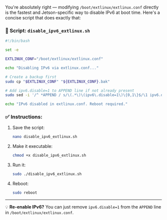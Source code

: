 You're absolutely right — modifying `/boot/extlinux/extlinux.conf` directly is the fastest and Jetson-specific way to disable IPv6 at boot time. Here's a concise script that does exactly that:

### 🚀 Script: `disable_ipv6_extlinux.sh`

```bash
#!/bin/bash

set -e

EXTLINUX_CONF="/boot/extlinux/extlinux.conf"

echo "Disabling IPv6 via extlinux.conf..."

# Create a backup first
sudo cp "$EXTLINUX_CONF" "${EXTLINUX_CONF}.bak"

# Add ipv6.disable=1 to APPEND line if not already present
sudo sed -i '/^ *APPEND / s/\(.*\)\(ipv6\.disable=1\)\{0,1\}$/\1 ipv6.disable=1/' "$EXTLINUX_CONF"

echo "IPv6 disabled in extlinux.conf. Reboot required."
```

### ✅ Instructions:

1. Save the script:

   ```bash
   nano disable_ipv6_extlinux.sh
   ```

2. Make it executable:

   ```bash
   chmod +x disable_ipv6_extlinux.sh
   ```

3. Run it:

   ```bash
   sudo ./disable_ipv6_extlinux.sh
   ```

4. Reboot:

   ```bash
   sudo reboot
   ```

---

💡 **Re-enable IPv6?** You can just remove `ipv6.disable=1` from the `APPEND` line in `/boot/extlinux/extlinux.conf`.


